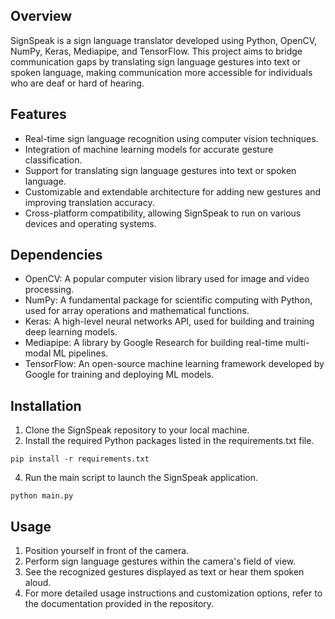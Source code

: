 ## Overview

SignSpeak is a sign language translator developed using Python, OpenCV, NumPy, Keras, Mediapipe, and TensorFlow. This project aims to bridge communication gaps by translating sign language gestures into text or spoken language, making communication more accessible for individuals who are deaf or hard of hearing.

## Features

- Real-time sign language recognition using computer vision techniques.
- Integration of machine learning models for accurate gesture classification.
- Support for translating sign language gestures into text or spoken language.
- Customizable and extendable architecture for adding new gestures and improving translation accuracy.
- Cross-platform compatibility, allowing SignSpeak to run on various devices and operating systems.
  
## Dependencies

- OpenCV: A popular computer vision library used for image and video processing.
- NumPy: A fundamental package for scientific computing with Python, used for array operations and mathematical functions.
- Keras: A high-level neural networks API, used for building and training deep learning models.
- Mediapipe: A library by Google Research for building real-time multi-modal ML pipelines.
- TensorFlow: An open-source machine learning framework developed by Google for training and deploying ML models.
  
## Installation

1. Clone the SignSpeak repository to your local machine.
2. Install the required Python packages listed in the requirements.txt file.
```
pip install -r requirements.txt
```
4. Run the main script to launch the SignSpeak application.
```
python main.py
```

## Usage

1. Position yourself in front of the camera.
2. Perform sign language gestures within the camera's field of view.
3. See the recognized gestures displayed as text or hear them spoken aloud.
4. For more detailed usage instructions and customization options, refer to the documentation provided in the repository.

